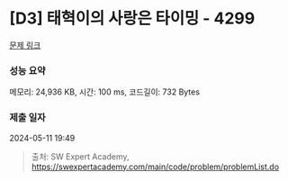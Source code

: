 # [D3] 태혁이의 사랑은 타이밍 - 4299 

[문제 링크](https://swexpertacademy.com/main/code/problem/problemDetail.do?contestProbId=AWLv6mx6htoDFAVV) 

### 성능 요약

메모리: 24,936 KB, 시간: 100 ms, 코드길이: 732 Bytes

### 제출 일자

2024-05-11 19:49



> 출처: SW Expert Academy, https://swexpertacademy.com/main/code/problem/problemList.do